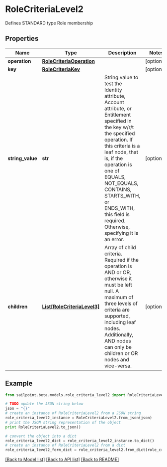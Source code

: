 # RoleCriteriaLevel2

Defines STANDARD type Role membership

## Properties

Name | Type | Description | Notes
------------ | ------------- | ------------- | -------------
**operation** | [**RoleCriteriaOperation**](RoleCriteriaOperation.md) |  | [optional] 
**key** | [**RoleCriteriaKey**](RoleCriteriaKey.md) |  | [optional] 
**string_value** | **str** | String value to test the Identity attribute, Account attribute, or Entitlement specified in the key w/r/t the specified operation. If this criteria is a leaf node, that is, if the operation is one of EQUALS, NOT_EQUALS, CONTAINS, STARTS_WITH, or ENDS_WITH, this field is required. Otherwise, specifying it is an error. | [optional] 
**children** | [**List[RoleCriteriaLevel3]**](RoleCriteriaLevel3.md) | Array of child criteria. Required if the operation is AND or OR, otherwise it must be left null. A maximum of three levels of criteria are supported, including leaf nodes. Additionally, AND nodes can only be children or OR nodes and vice-versa. | [optional] 

## Example

```python
from sailpoint.beta.models.role_criteria_level2 import RoleCriteriaLevel2

# TODO update the JSON string below
json = "{}"
# create an instance of RoleCriteriaLevel2 from a JSON string
role_criteria_level2_instance = RoleCriteriaLevel2.from_json(json)
# print the JSON string representation of the object
print RoleCriteriaLevel2.to_json()

# convert the object into a dict
role_criteria_level2_dict = role_criteria_level2_instance.to_dict()
# create an instance of RoleCriteriaLevel2 from a dict
role_criteria_level2_form_dict = role_criteria_level2.from_dict(role_criteria_level2_dict)
```
[[Back to Model list]](../README.md#documentation-for-models) [[Back to API list]](../README.md#documentation-for-api-endpoints) [[Back to README]](../README.md)


